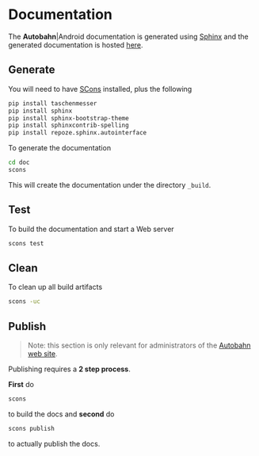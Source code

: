 # Documentation

The **Autobahn**|Android documentation is generated using [Sphinx](http://sphinx.pocoo.org/) and the generated documentation is hosted [here](http://autobahn.ws/android).


## Generate

You will need to have [SCons](http://scons.org/) installed, plus the following

```sh
pip install taschenmesser
pip install sphinx
pip install sphinx-bootstrap-theme
pip install sphinxcontrib-spelling
pip install repoze.sphinx.autointerface
```

To generate the documentation

```sh
cd doc
scons
```

This will create the documentation under the directory `_build`.


## Test

To build the documentation and start a Web server
```sh
scons test
```

## Clean

To clean up all build artifacts

```sh
scons -uc
```

## Publish

> Note: this section is only relevant for administrators of the [Autobahn web site](http://autobahn.ws/).

Publishing requires a **2 step process**.

**First** do

```sh
scons
```

to build the docs and **second** do

```sh
scons publish
```

to actually publish the docs.
